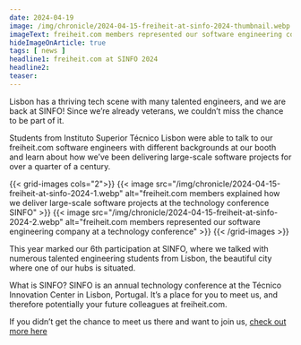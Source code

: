 ```yaml
---
date: 2024-04-19
image: /img/chronicle/2024-04-15-freiheit-at-sinfo-2024-thumbnail.webp
imageText: freiheit.com members represented our software engineering company at SINFO
hideImageOnArticle: true
tags: [ news ]
headline1: freiheit.com at SINFO 2024
headline2:
teaser:
---
```


Lisbon has a thriving tech scene with many talented engineers, and we are back at SINFO! Since we’re already veterans, we couldn’t miss the chance to be part of it.

Students from Instituto Superior Técnico Lisbon were able to talk to our freiheit.com software engineers with different backgrounds at our booth and learn about how we’ve been delivering large-scale software projects for over a quarter of a century.

{{< grid-images cols="2">}}
    {{< image src="/img/chronicle/2024-04-15-freiheit-at-sinfo-2024-1.webp" alt="freiheit.com members explained how we deliver large-scale software projects at the technology conference SINFO" >}}
    {{< image src="/img/chronicle/2024-04-15-freiheit-at-sinfo-2024-2.webp" alt="freiheit.com members represented our software engineering company at a technology conference" >}}
{{< /grid-images >}}

This year marked our 6th participation at SINFO, where we talked with numerous talented engineering students from Lisbon, the beautiful city where one of our hubs is situated.

What is SINFO? SINFO is an annual technology conference at the Técnico Innovation Center in Lisbon, Portugal. It’s a place for you to meet us, and therefore potentially your future colleagues at freiheit.com.

If you didn’t get the chance to meet us there and want to join us,
[check out more here](/join-us)
